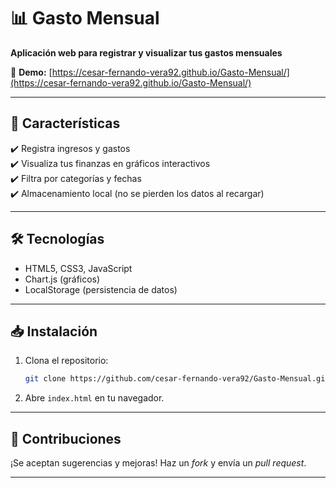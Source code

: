 # 📊 **Gasto Mensual**  

**Aplicación web para registrar y visualizar tus gastos mensuales**  

🔗 **Demo:** [https://cesar-fernando-vera92.github.io/Gasto-Mensual/](https://cesar-fernando-vera92.github.io/Gasto-Mensual/)  

---

## 🚀 **Características**  
✔️ Registra ingresos y gastos  
✔️ Visualiza tus finanzas en gráficos interactivos  
✔️ Filtra por categorías y fechas  
✔️ Almacenamiento local (no se pierden los datos al recargar)  

---

## 🛠️ **Tecnologías**  
- HTML5, CSS3, JavaScript  
- Chart.js (gráficos)  
- LocalStorage (persistencia de datos)  
---

## 📥 **Instalación**  
1. Clona el repositorio:  
   ```bash  
   git clone https://github.com/cesar-fernando-vera92/Gasto-Mensual.git  
   ```  
2. Abre `index.html` en tu navegador.  

---

## 🤝 **Contribuciones**  
¡Se aceptan sugerencias y mejoras! Haz un *fork* y envía un *pull request*.  

---



